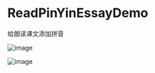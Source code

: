 # ReadPinYinEssayDemo
给朗读课文添加拼音

 ![image](https://github.com/xiayuanquan/ReadPinYinEssayDemo/ReadPinYinEssayDemo/blob/master/screenshot/screenshot1.png)
 
 
 ![image](https://github.com/xiayuanquan/ReadPinYinEssayDemo/ReadPinYinEssayDemo/blob/master/screenshot/screenshot2.png)
